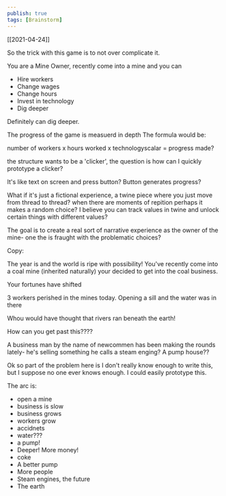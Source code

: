 ```yaml
---
publish: true
tags: [Brainstorm]
---
```

[[2021-04-24]]

So the trick with this game is to not over complicate it.

You are a Mine Owner, recently come into a mine and you can
- Hire workers
- Change wages
- Change hours
- Invest in technology
- Dig deeper

Definitely can dig deeper.

The progress of the game is measuerd in depth
The formula would be:

number of workers x hours worked x technologyscalar = progress made?

the structure wants to be a 'clicker', the question is how can I quickly prototype a clicker?

It's like text on screen and press button? Button generates progress?

What if it's just a fictional experience, a twine piece where you just move from thread to thread? when there are moments of repition perhaps it makes a random choice? I believe you can track values in twine and unlock certain things with different values? 

The goal is to create a real sort of narrative experience as the owner of the mine- one the is fraught with the problematic choices?

Copy:

The year is  and the world is ripe with possibility! You've recently come into a coal mine (inherited naturally) your decided to get into the coal business.

Your fortunes have shifted

3 workers perished in the mines today. 
Opening a sill and the water was in there

Whou would have thought that rivers ran beneath the earth!

How can you get past this????


A business man by the name of newcommen has been making the rounds lately- he's selling something he calls a steam enging? A pump house??


Ok so part of the problem here is  I don't really know enough to write this, but I suppose no one ever knows enough. I could easily prototype this.

The arc is:
- open a mine
- business is slow
- business grows
- workers grow
- accidnets
- water???
- a pump!
- Deeper! More money!
- coke
- A better pump
- More people
- Steam engines, the future
- The earth 